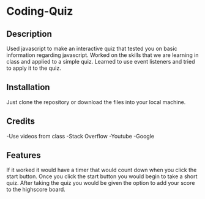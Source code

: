 # Coding-Quiz

## Description
Used javascript to make an interactive quiz that tested you on basic information regarding javascript. Worked on the skills that we are learning in class and applied to a simple quiz. Learned to use event listeners and tried to apply it to the quiz.

## Installation

Just clone the repository or download the files into your local machine.


## Credits

-Use videos from class
-Stack Overflow 
-Youtube
-Google


## Features

If it worked it would have a timer that would count down when you click the start button. Once you click the start button you would begin to take a short quiz. After taking the quiz you would be given the option to add your score to the highscore board.